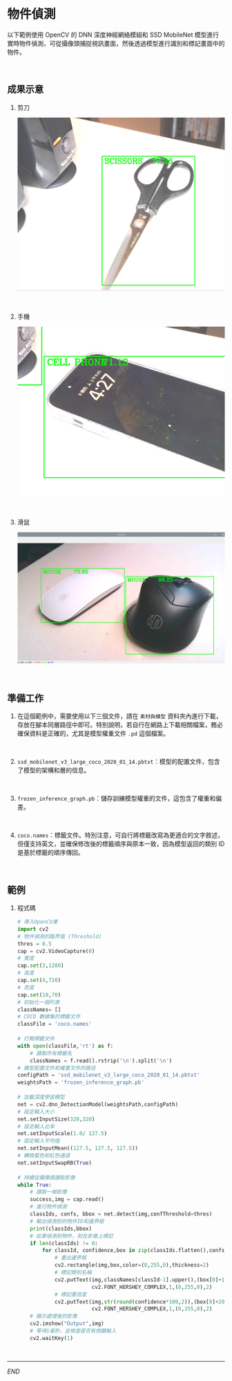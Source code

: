 # 物件偵測

以下範例使用 OpenCV 的 DNN 深度神經網絡模組和 SSD MobileNet 模型進行實時物件偵測，可從攝像頭捕捉視訊畫面，然後透過模型進行識別和標記畫面中的物件。

<br>

## 成果示意

1. 剪刀

    ![](images/img_04.png)

<br>

2. 手機

    ![](images/img_05.png)

<br>

3. 滑鼠

    ![](images/img_14.png)

<br>

## 準備工作

1. 在這個範例中，需要使用以下三個文件，請在 `素材與模型` 資料夾內進行下載，存放在腳本同層路徑中即可。特別說明，若自行在網路上下載相關檔案，務必確保資料是正確的，尤其是模型權重文件 `.pd` 這個檔案。

<br>

2. `ssd_mobilenet_v3_large_coco_2020_01_14.pbtxt`：模型的配置文件，包含了模型的架構和層的信息。

<br>

3. `frozen_inference_graph.pb`：儲存訓練模型權重的文件，這包含了權重和偏差。

<br>

4. `coco.names`：標籤文件。特別注意，可自行將標籤改寫為更適合的文字敘述，但僅支持英文，並確保修改後的標籤順序與原本一致，因為模型返回的類別 ID 是基於標籤的順序傳回。

<br>

## 範例

1. 程式碼

    ```python
    # 導入OpenCV庫
    import cv2
    # 物件偵測的臨界值 (Threshold)
    thres = 0.5
    cap = cv2.VideoCapture(0)
    # 寬度
    cap.set(3,1280)
    # 高度
    cap.set(4,720)
    # 亮度
    cap.set(10,70)
    # 初始化一個列表
    classNames= []
    # COCO 數據集的標籤文件
    classFile = 'coco.names'

    # 打開標籤文件
    with open(classFile,'rt') as f:
        # 讀取所有標籤名
        classNames = f.read().rstrip('\n').split('\n')
    # 模型配置文件和權重文件的路徑
    configPath = 'ssd_mobilenet_v3_large_coco_2020_01_14.pbtxt'
    weightsPath = 'frozen_inference_graph.pb'

    # 加載深度學習模型
    net = cv2.dnn_DetectionModel(weightsPath,configPath)
    # 設定輸入大小
    net.setInputSize(320,320)
    # 設定輸入比率
    net.setInputScale(1.0/ 127.5)
    # 設定輸入平均值
    net.setInputMean((127.5, 127.5, 127.5))
    # 轉換藍色和紅色通道
    net.setInputSwapRB(True)

    # 持續從攝像頭讀取影像
    while True:
        # 讀取一幀影像
        success,img = cap.read()
        # 進行物件偵測
        classIds, confs, bbox = net.detect(img,confThreshold=thres)
        # 輸出偵測到的物件ID和邊界框
        print(classIds,bbox)
        # 如果偵測到物件，則在影像上標記
        if len(classIds) != 0:
            for classId, confidence,box in zip(classIds.flatten(),confs.flatten(),bbox):
                # 畫出邊界框
                cv2.rectangle(img,box,color=(0,255,0),thickness=2)
                # 標記類別名稱
                cv2.putText(img,classNames[classId-1].upper(),(box[0]+10,box[1]+30),
                            cv2.FONT_HERSHEY_COMPLEX,1,(0,255,0),2)
                # 標記置信度
                cv2.putText(img,str(round(confidence*100,2)),(box[0]+200,box[1]+30),
                            cv2.FONT_HERSHEY_COMPLEX,1,(0,255,0),2)
        # 顯示處理後的影像
        cv2.imshow("Output",img)
        # 等待1毫秒，並檢查是否有按鍵輸入
        cv2.waitKey(1)
    ```


<br>

---

_END_